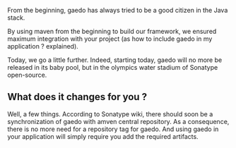 From the beginning, gaedo has always tried to be a good citizen in the Java stack. 

By using maven from the beginning to build our framework, we ensured maximum integration with your project (as how to include gaedo in my application ? explained). 

Today, we go a little further. Indeed, starting today, gaedo will no more be released in its baby pool, but in the olympics water stadium of Sonatype open-source. 

What does it changes for you ? 
------------------------------

Well, a few things. According to Sonatype wiki, there should soon be a synchronization of gaedo with amven central repository. As a consequence, there is no more need for a repository tag for gaedo. And using gaedo in your application will simply require you add the required artifacts. 

